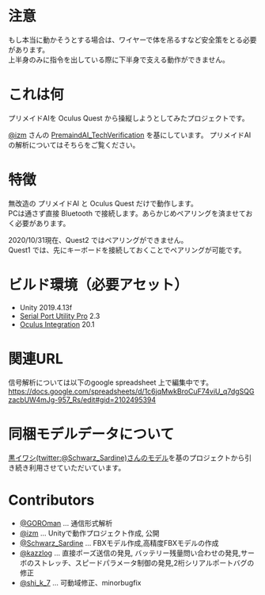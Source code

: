 # 注意
もし本当に動かそうとする場合は、ワイヤーで体を吊るすなど安全策をとる必要があります。  
上半身のみに指令を出している際に下半身で支える動作ができません。


# これは何
プリメイドAIを Oculus Quest から操縦しようとしてみたプロジェクトです。

[@izm](https://twitter.com/izm) さんの [PremaindAI_TechVerification](https://github.com/neon-izm/PremaindAI_TechVerification) を基にしています。
プリメイドAIの解析についてはそちらをご覧ください。

# 特徴
無改造の プリメイドAI と Oculus Quest だけで動作します。  
PCは通さず直接 Bluetooth で接続します。あらかじめペアリングを済ませておく必要があります。

2020/10/31現在、Quest2 ではペアリングができません。  
Quest1 では、先にキーボードを接続しておくことでペアリングが可能です。



# ビルド環境（必要アセット）
- Unity 2019.4.13f 
- [Serial Port Utility Pro](https://assetstore.unity.com/packages/tools/utilities/serial-port-utility-pro-125863) 2.3
- [Oculus Integration](https://assetstore.unity.com/packages/tools/integration/oculus-integration-82022) 20.1

# 関連URL
信号解析については以下のgoogle spreadsheet 上で編集中です。  
https://docs.google.com/spreadsheets/d/1c6jqMwkBroCuF74viU_q7dgSQGzacbUW4mJg-957_Rs/edit#gid=2102495394

# 同梱モデルデータについて
[黒イワシ(twitter:@Schwarz_Sardine)さんのモデル](https://github.com/kuroiwasi/PremaidAI_Model
)を基のプロジェクトから引き続き利用させていただいています。

# Contributors
- [@GOROman](https://twitter.com/GOROman) … 通信形式解析
- [@izm](https://twitter.com/izm) … Unityで動作プロジェクト作成, 公開
- [@Schwarz_Sardine](https://twitter.com/Schwarz_Sardine) … FBXモデル作成,高精度FBXモデルの作成
- [@kazzlog](https://twitter.com/kazzlog) … 直接ポーズ送信の発見, バッテリー残量問い合わせの発見,サーボのストレッチ、スピードパラメータ制御の発見,2桁シリアルポートバグの修正
- [@shi_k_7](https://twitter.com/shi_k_7) … 可動域修正、minorbugfix
